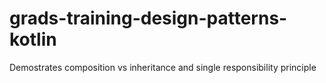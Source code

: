 # grads-training-design-patterns-kotlin

Demostrates composition vs inheritance and single responsibility principle
